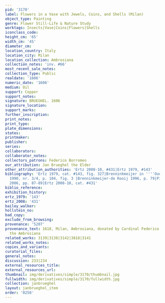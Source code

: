 ```yaml
---
pid: '3170'
label: Flowers in a Vase with Jewels, Coins, and Shells (Milan)
object_type: Painting
genre: Flower Still-Life & Nature Study
worktags: Insects|Vase|Coins|Flowers|Shells
iconclass_code:
height_cm: '65'
width_cm: '45'
diameter_cm:
location_country: Italy
location_city: Milan
location_collection: Ambrosiana
collection_notes: 'inv. #66'
most_recent_sale_notes:
collection_type: Public
realdate: '1606'
numeric_date: '1606'
medium: Oil
support: Copper
support_notes:
signature: BRUEGHEL. 1606
signature_location:
support_marks:
further_inscription:
print_notes:
print_type:
plate_dimensions:
states:
printmaker:
publisher:
series:
collaborators:
collaborator_notes:
collectors_patrons: Federico Borromeo
our_attribution: Jan Brueghel the Elder
other_attribution_authorities: 'Ertz 2008-10, #431|Ertz 1979, #143'
bibliography: 'Ertz 1979, cat. #143, fig. 327|Brenninkmeijer in ''''Oud Holland'''',
  1990, nr. 3/4, p. 104, fig. 3 |Brenninkmeijer-de Rooij 1996, p. 79|Pijl in Ambrosiana
  2006, pp. 87-89|Ertz 2008-10, cat. #431'
biblio_reference:
exhibition_history:
ertz_1979: '143'
ertz_2008: '431'
bailey_walker:
hollstein_no:
bad_copy:
exclude_from_browsing:
provenance: '5207'
provenance_text: 1618, Milan, Ambrosiana, donated by Cardinal Federico Borromeo to
  the Ambrosiana
related_works: 3139|3138|3142|3818|3141
related_works_notes:
copies_and_variants:
curatorial_files:
general_notes:
discussion: 233|234
external_resources_title:
external_resources_url:
thumbnail: img/derivatives/simple/3170/thumbnail.jpg
fullwidth: img/derivatives/simple/3170/fullwidth.jpg
collection: janbrueghel
layout: janbrueghel_item
order: '0258'
---
```

